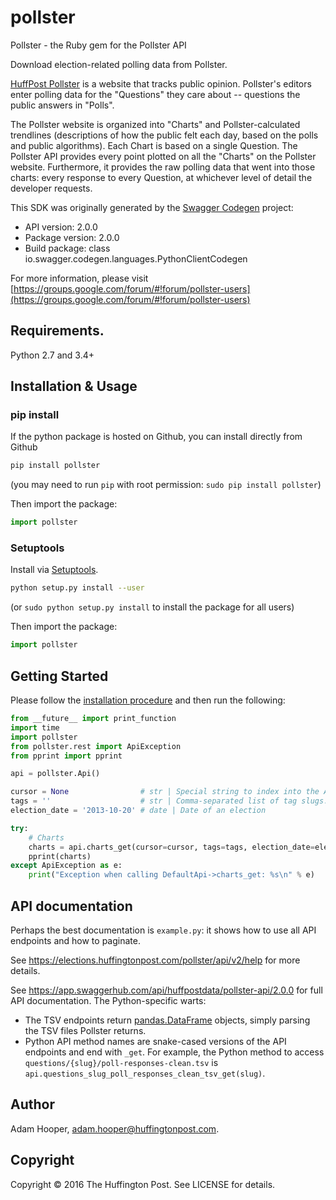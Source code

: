 # pollster

Pollster - the Ruby gem for the Pollster API

Download election-related polling data from Pollster.

[HuffPost Pollster](https://elections.huffingtonpost.com/pollster) is a website that tracks public opinion. Pollster's editors enter polling data for the "Questions" they care about -- questions the public answers in "Polls".

The Pollster website is organized into "Charts" and Pollster-calculated trendlines (descriptions of how the public felt each day, based on the polls and public algorithms). Each Chart is based on a single Question.  The Pollster API provides every point plotted on all the "Charts" on the Pollster website. Furthermore, it provides the raw polling data that went into those charts: every response to every Question, at whichever level of detail the developer requests.

This SDK was originally generated by the [Swagger Codegen](https://github.com/swagger-api/swagger-codegen) project:

- API version: 2.0.0
- Package version: 2.0.0
- Build package: class io.swagger.codegen.languages.PythonClientCodegen

For more information, please visit [https://groups.google.com/forum/#!forum/pollster-users](https://groups.google.com/forum/#!forum/pollster-users)

## Requirements.

Python 2.7 and 3.4+

## Installation & Usage
### pip install

If the python package is hosted on Github, you can install directly from Github

```sh
pip install pollster
```
(you may need to run `pip` with root permission: `sudo pip install pollster`)

Then import the package:
```python
import pollster 
```

### Setuptools

Install via [Setuptools](http://pypi.python.org/pypi/setuptools).

```sh
python setup.py install --user
```
(or `sudo python setup.py install` to install the package for all users)

Then import the package:
```python
import pollster
```

## Getting Started

Please follow the [installation procedure](#installation--usage) and then run the following:

```python
from __future__ import print_function
import time
import pollster
from pollster.rest import ApiException
from pprint import pprint

api = pollster.Api()

cursor = None                # str | Special string to index into the Array (optional)
tags = ''                    # str | Comma-separated list of tag slugs. Only Charts with one or more of these tags and Charts based on Questions with one or more of these tags will be returned. (optional)
election_date = '2013-10-20' # date | Date of an election

try:
    # Charts
    charts = api.charts_get(cursor=cursor, tags=tags, election_date=election_date)
    pprint(charts)
except ApiException as e:
    print("Exception when calling DefaultApi->charts_get: %s\n" % e)

```

## API documentation

Perhaps the best documentation is `example.py`: it shows how to use all API
endpoints and how to paginate.

See https://elections.huffingtonpost.com/pollster/api/v2/help for more details.

See https://app.swaggerhub.com/api/huffpostdata/pollster-api/2.0.0 for full API
documentation. The Python-specific warts:

* The TSV endpoints return
  [pandas.DataFrame](http://pandas.pydata.org/pandas-docs/version/0.19.1/generated/pandas.DataFrame.html)
  objects, simply parsing the TSV files Pollster returns.
* Python API method names are snake-cased versions of the API endpoints and end
  with `_get`. For example, the Python method to access
  `questions/{slug}/poll-responses-clean.tsv` is
  `api.questions_slug_poll_responses_clean_tsv_get(slug)`.

## Author

Adam Hooper, adam.hooper@huffingtonpost.com.

## Copyright

Copyright © 2016 The Huffington Post. See LICENSE for details.
